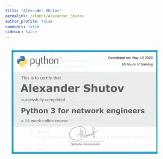 ```yaml
---
title: "Alexander Shutov"
permalink: /alumni/Alexander_Shutov
author_profile: false
comments: false
sidebar: false
---
```


<div style="padding: 20px;">
  <img src="https://raw.githubusercontent.com/pyneng/pyneng.github.io/master/alumni/Alexander_Shutov.png" alt="Python for network engineers">
</div>

